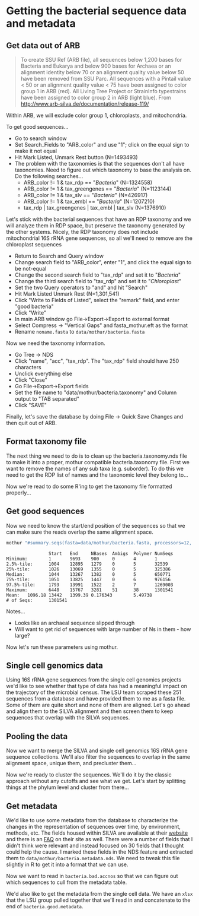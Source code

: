 

# Getting the bacterial sequence data and metadata

## Get data out of ARB

> To create SSU Ref (ARB file), all sequences below 1,200 bases for Bacteria and
> Eukarya and below 900 bases for Archaea or an alignment identity below 70 or an
> alignment quality value below 50 have been removed from SSU Parc. All sequences
> with a Pintail value < 50 or an alignment quality value < 75 have been assigned
> to color group 1 in ARB (red). All Living Tree Project or  StrainInfo
> typestrains have been assigned to color group 2 in ARB (light blue). From
> http://www.arb-silva.de/documentation/release-119/




Within ARB, we will exclude color group 1, chloroplasts, and mitochondria.

To get good sequences...
* Go to search window
* Set Search_Fields to "ARB_color" and use "1"; click on the equal sign to make it not equal
* Hit Mark Listed, Unmark Rest button (N=1493493)
* The problem with the taxonomies is that the sequences don't all have taxonomies. Need to figure
    out which taxonomy to base the analysis on. Do the following searches...
    * ARB_color != 1 & tax_rdp == "*Bacteria*" (N=1324558)
    * ARB_color != 1 & tax_greengenes == "*Bacteria*" (N=1123144)
    * ARB_color != 1 & tax_slv == "*Bacteria*" (N=426917)
    * ARB_color != 1 & tax_embl == "*Bacteria*" (N=1207210)
    * tax_rdp | tax_greengenes | tax_embl | tax_slv (N=1376910)


Let's stick with the bacterial sequences that have an RDP taxonomy and we will
analyze them in RDP space, but preserve the taxonomy generated by the other
systems. Nicely, the RDP taxonomy does not include mitochondrial
16S rRNA gene sequences, so all we'll need to remove are the chloroplast
sequences

* Return to Search and Query window
* Change search field to "ARB_color", enter "1", and click the equal sign to be not-equal
* Change the second search field to "tax_rdp" and set it to "*Bacteria*"
* Change the third search field to "tax_rdp" and set it to "*Chloroplast*"
* Set the two Query operators to "and" and hit "Search"
* Hit Mark Listed Unmark Rest (N=1,301,541)
* Click "Write to Fields of Listed", select the "remark" field, and enter "good bacteria"
* Click "Write"
* In main ARB window go File->Export->Export to external format
* Select Compress -> "Vertical Gaps" and fasta_mothur.eft as the format
* Rename `noname.fasta` to `data/mothur/bacteria.fasta`

Now we need the taxonomy information.
* Go Tree -> NDS
* Click "name", "acc", "tax_rdp". The "tax_rdp" field should have 250 characters
* Unclick everything else
* Click "Close"
* Go File->Export->Export fields
* Set the file name to "data/mothur/bacteria.taxonomy" and Column output to "TAB separated"
* Click "SAVE"

Finally, let's save the database by doing File -> Quick Save Changes and then
quit out of ARB.


## Format taxonomy file

The next thing we need to do is to clean up the bacteria.taxonomy.nds file
to make it into a proper, mothur compatible bacteria.taxonomy file. First we
want to remove the names of any sub taxa (e.g. suborder). To do this we need
to get the RDP list of names and the taxonomic level they belong to...



Now we're read to do some R'ing to get the taxonomy file formatted properly...





## Get good sequences

Now we need to know the start/end position of the sequences so that we can
make sure the reads overlap the same alignment space.



```bash
mothur "#summary.seqs(fasta=data/mothur/bacteria.fasta, processors=12, outputdir=data/mothur/)"
```

```
                Start   End     NBases  Ambigs  Polymer NumSeqs
Minimum:        1       9693    900     0       4       1
2.5%-tile:      1004    12895   1279    0       5       32539
25%-tile:       1026    13069   1355    0       5       325386
Median:         1044    13267   1382    0       5       650771
75%-tile:       1051    13825   1447    0       6       976156
97.5%-tile:     1793    13991   1522    2       7       1269003
Maximum:        6448    15767   3281    51      38      1301541
Mean:   1096.18 13442   1399.39 0.176343        5.49738
# of Seqs:      1301541
```


Notes...
* Looks like an archaeal sequence slipped through
* Will want to get rid of sequences with large number of Ns in them - how large?




Now let's run these parameters using mothur.





## Single cell genomics data

Using 16S rRNA gene sequences from the single cell genomics projects we'd like
to see whether that type of data has had a meaningful impact on the trajectory
of the microbial census. The LSU team scraped these 251 sequences from a
database and have provided them to me as a fasta file. Some of them are quite
short and none of them are aligned. Let's go ahead and align them to the SILVA
alignment and then screen them to keep sequences that overlap with the SILVA
sequences.




## Pooling the data

Now we want to merge the SILVA and single cell genomics 16S rRNA gene sequence
collections. We'll also filter the sequences to overlap in the same alignment
space, unique them, and precluster them...



Now we're ready to cluster the sequences. We'll do it by the classic approach
without any cutoffs and see what we get. Let's start by splitting things at the
phylum level and cluster from there...




## Get metadata

We'd like to use some metadata from the database to characterize the changes in
the representation of sequences over time, by environment, methods, etc. The
fields housed within SILVA are available at their [website](http://www.arb-silva.de/fileadmin/arb_web_db/release_115/Fields_description/SILVA_description_of_fields_16_06_2013.htm)
and there is an [FAQ](http://www.arb-silva.de/documentation/faqs/) on their site
as well. There were a number of fields that I didn't think were relevant and
instead focused on 30 fields that I thought could help the cause. I marked these
fields in the NDS feature and extracted them to
`data/mothur/bacteria.metadata.nds`. We need to tweak this file slightly in R to
get it into a format that we can use.




Now we want to read in `bacteria.bad.accnos` so that we can figure out which
sequences to cull from the metadata table.



We'd also like to get the metadata from the single cell data. We have an `xlsx` that the LSU group pulled together that we'll read in and concatenate to the end of `bacteria.good.metadata`.


